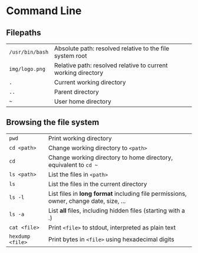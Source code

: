 # Command Line

## Filepaths

|                 |                                                               |
| --------------- | ------------------------------------------------------------- |
| `/usr/bin/bash` | Absolute path: resolved relative to the file system root      |
| `img/logo.png`  | Relative path: resolved relative to current working directory |
| `.`             | Current working directory                                     |
| `..`            | Parent directory                                              |
| `~`             | User home directory                                           |

## Browsing the file system

|                  |                                                                                         |
| ---------------- | --------------------------------------------------------------------------------------- |
| `pwd`            | Print working directory                                                                 |
| `cd <path>`      | Change working directory to `<path>`                                                    |
| `cd`             | Change working directory to home directory, equivalent to `cd ~`                        |
| `ls <path>`      | List the files in `<path>`                                                              |
| `ls`             | List the files in the current directory                                                 |
| `ls -l`          | List files in **long format** including file permissions, owner, change date, size, ... |
| `ls -a`          | List **all** files, including hidden files (starting with a .)                          |
| `cat <file>`     | Print `<file>` to stdout, interpreted as plain text                                     |
| `hexdump <file>` | Print bytes in `<file>` using hexadecimal digits                                        |

